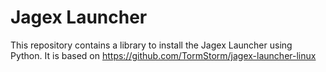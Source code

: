 # Jagex Launcher

This repository contains a library to install the Jagex Launcher using Python. It is based on <https://github.com/TormStorm/jagex-launcher-linux>
